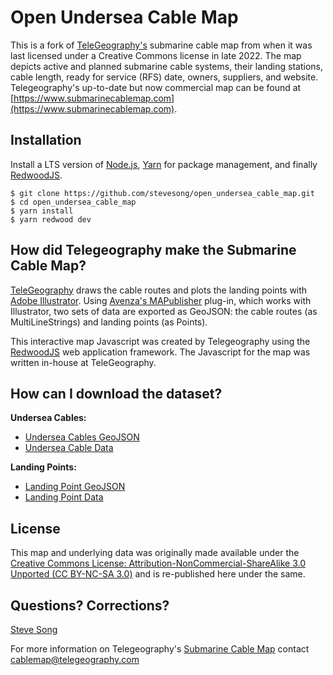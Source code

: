 
Open Undersea Cable Map
========================

This is a fork of [TeleGeography's](https://www.telegeography.com) submarine cable map from when it was last licensed under a Creative Commons license in late 2022. The map depicts active and planned submarine cable systems, their landing stations, cable length, ready for service (RFS) date, owners, suppliers, and website. Telegeography's up-to-date but now commercial map can be found at [https://www.submarinecablemap.com](https://www.submarinecablemap.com).


Installation
------------

Install a LTS version of [Node.js](https://nodejs.org/), [Yarn](https://yarnpkg.com/) for package management, and finally [RedwoodJS](https://redwoodjs.com/).

    $ git clone https://github.com/stevesong/open_undersea_cable_map.git
    $ cd open_undersea_cable_map
    $ yarn install
    $ yarn redwood dev

How did Telegeography make the Submarine Cable Map?
---------------------------------------------------

[TeleGeography](http://www.telegeography.com) draws the cable routes and plots the landing points with [Adobe Illustrator](https://www.adobe.com/products/illustrator.html). Using [Avenza's MAPublisher](https://www.avenza.com/mapublisher) plug-in, which works with Illustrator, two sets of data are exported as GeoJSON: the cable routes (as MultiLineStrings) and landing points (as Points).

This interactive map Javascript was created by Telegeography using the [RedwoodJS](https://redwoodjs.com/) web application framework.  The Javascript for the map was written in-house at TeleGeography.

How can I download the dataset?
--------------------------------------------------

__Undersea Cables:__

* [Undersea Cables GeoJSON](https://raw.githubusercontent.com/stevesong/open_undersea_cable_map/main/web/public/api/v3/cable/cable-geo.json)
* [Undersea Cable Data](https://github.com/stevesong/open_undersea_cable_map/tree/main/web/public/api/v3/cable)

__Landing Points:__

* [Landing Point GeoJSON](https://raw.githubusercontent.com/stevesong/open_undersea_cable_map/main/web/public/api/v3/landing-point/landing-point-geo.json)
* [Landing Point Data](https://github.com/stevesong/open_undersea_cable_map/tree/main/web/public/api/v3/landing-point)


License
------------------------

This map and underlying data was originally made available under the [Creative Commons License: Attribution-NonCommercial-ShareAlike 3.0 Unported (CC BY-NC-SA 3.0)](https://creativecommons.org/licenses/by-nc-sa/3.0/) and is re-published here under the same.


Questions? Corrections?
------------------------
[Steve Song](https://manypossibilities.net/contact/)

For more information on Telegeography's [Submarine Cable Map](https://www.submarinecablemap.com/) contact [cablemap@telegeography.com](mailto:cablemap@telegeography.com)
